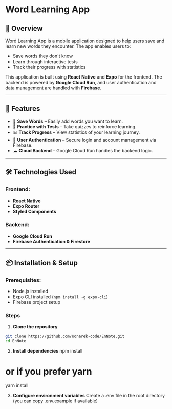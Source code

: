 # Word Learning App

## 📌 Overview

Word Learning App is a mobile application designed to help users save and learn new words they encounter. The app enables users to:

- Save words they don't know
- Learn through interactive tests
- Track their progress with statistics

This application is built using **React Native** and **Expo** for the frontend. The backend is powered by **Google Cloud Run**, and user authentication and data management are handled with **Firebase**.

---

## 🚀 Features

- 📖 **Save Words** – Easily add words you want to learn.
- 📝 **Practice with Tests** – Take quizzes to reinforce learning.
- 📊 **Track Progress** – View statistics of your learning journey.
- 🔐 **User Authentication** – Secure login and account management via Firebase.
- ☁ **Cloud Backend** – Google Cloud Run handles the backend logic.

---

## 🛠️ Technologies Used

### Frontend:

- **React Native**
- **Expo Router**
- **Styled Components**

### Backend:

- **Google Cloud Run**
- **Firebase Authentication & Firestore**

---

## 📦 Installation & Setup

### Prerequisites:

- Node.js installed
- Expo CLI installed (`npm install -g expo-cli`)
- Firebase project setup
### Steps

1. **Clone the repository**

```bash
git clone https://github.com/Konarek-code/EnNote.git
cd EnNote
```

2. **Install dependencies**
   npm install

# or if you prefer yarn

yarn install

3. **Configure environment variables**
   Create a .env file in the root directory (you can copy .env.example if available)
